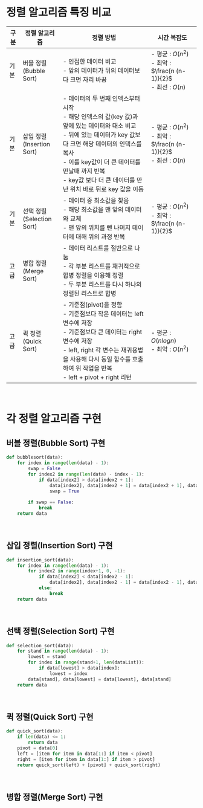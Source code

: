 # 정렬 알고리즘 특징 비교

| 구분 | 정렬 알고리즘                   | 정렬 방법                                                    | 시간 복잡도                                                  |
| ---- | ------------------------------- | ------------------------------------------------------------ | ------------------------------------------------------------ |
| 기본 | 버블 정렬<br />(Bubble Sort)    | - 인접한 데이터 비교<br />- 앞의 데이터가 뒤의 데이터보다 크면 자리 바꿈 | - 평균 : $O(n^2)$<br />- 최악 : $\frac{n (n-1)}{2}$<br />- 최선 : $O(n)$ |
| 기본 | 삽입 정렬<br />(Insertion Sort) | - 데이터의 두 번째 인덱스부터 시작<br />- 해당 인덱스의 값(key 값)과 앞에 있는 데이터와 대소 비교<br />- 뒤에 있는 데이터가 key 값보다 크면 해당 데이터의 인덱스를 복사<br />- 이를 key값이 더 큰 데이터를 만날때 까지 반복<br />- key값 보다 더 큰 데이터를 만난 위치 바로 뒤로 key 값을 이동 | - 평균 : $O(n^2)$<br />- 최악 : $\frac{n (n-1)}{2}$<br />- 최선 : $O(n)$ |
| 기본 | 선택 정렬<br />(Selection Sort) | - 데이터 중 최소값을 찾음<br />- 해당 최소값을 맨 앞의 데이터와 교체<br />- 맨 앞의 위치를 뺀 나머지 데이터에 대해 위의 과정 반복 | - 평균 : $O(n^2)$<br />- 최악 : $\frac{n (n-1)}{2}$          |
| 고급 | 병합 정렬<br />(Merge Sort)     | - 데이터 리스트를 절반으로 나눔<br />- 각 부분 리스트를 재귀적으로 합병 정렬을 이용해 정렬<br />- 두 부분 리스트를 다시 하나의 정렬된 리스트로 합병 |                                                              |
| 고급 | 퀵 정렬<br />(Quick Sort)       | - 기준점(pivot)을 정함<br />- 기준점보다 작은 데이터는 left 변수에 저장<br />- 기준점보다 큰 데이터는 right 변수에 저장<br />- left, right 각 변수는 재귀용법을 사용해 다시 동일 함수를 호출하여 위 작업을 반복<br />- left + pivot + right 리턴 | - 평균 : $O(n log n)$<br />- 최악 : $O(n^2)$                 |

<br>

# 각 정렬 알고리즘 구현

## 버블 정렬(Bubble Sort) 구현

```python
def bubblesort(data):
    for index in range(len(data) - 1):
        swap = False
        for index2 in range(len(data) - index - 1):
            if data[index2] > data[index2 + 1]:
                data[index2], data[index2 + 1] = data[index2 + 1], data[index2]
                swap = True
                
        if swap == False:
            break
    return data
```

<br>

## 삽입 정렬(Insertion Sort) 구현

```python
def insertion_sort(data):
    for index in range(len(data) - 1):
        for index2 in range(index+1, 0, -1):
            if data[index2] < data[index2 - 1]:
                data[index2], data[index2 - 1] = data[index2 - 1], data[index2]
            else:
                break
    return data
```

<br>

## 선택 정렬(Selection Sort) 구현

```python
def selection_sort(data):
    for stand in range(len(data) - 1):
        lowest = stand
        for index in range(stand+1, len(dataList)):
            if data[lowest] > data[index]:
                lowest = index
        data[stand], data[lowest] = data[lowest], data[stand]
    return data
```

<br>

## 퀵 정렬(Quick Sort) 구현

```python
def quick_sort(data):
    if len(data) <= 1:
        return data
    pivot = data[0]
    left = [item for item in data[1:] if item < pivot]
    right = [item for item in data[1:] if item > pivot]
    return quick_sort(left) + [pivot] + quick_sort(right)
```

<br>

## 병합 정렬(Merge Sort) 구현